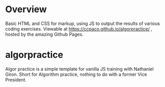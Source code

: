 # Overview
Basic HTML and CSS for markup, using JS to output the results of various coding exercises. Viewable at https://ccpaco.github.io/algorpractice/ , hosted by the amazing Github Pages. 

# algorpractice
Algor practice is a simple template for vanilla JS training with Nathaniel Giron. Short for Algorithm practice, nothing to do with a former Vice President. 


